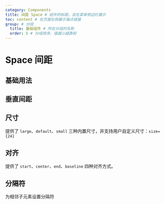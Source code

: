 ```yaml
---
category: Components
title: 间距 Space # 组件的标题，会在菜单侧边栏展示
toc: content # 在页面右侧展示锚点链接
group: # 分组
  title: 基础组件 # 所在分组的名称
  order: 5 # 分组排序，值越小越靠前
---
```


# Space 间距

## 基础用法

<code src="./demo/basic.tsx"></code>

## 垂直间距

<code src="./demo/vertical.tsx"></code>

## 尺寸

提供了 `large`、`default`、`small` 三种内置尺寸，并支持用户自定义尺寸：`size={24}`

<code src="./demo/size.tsx"></code>

## 对齐

提供了 `start`、`center`、`end`、`baseline` 四种对齐方式。

<code src="./demo/align.tsx"></code>

## 分隔符

为相邻子元素设置分隔符
<code src="./demo/split.tsx"></code>
